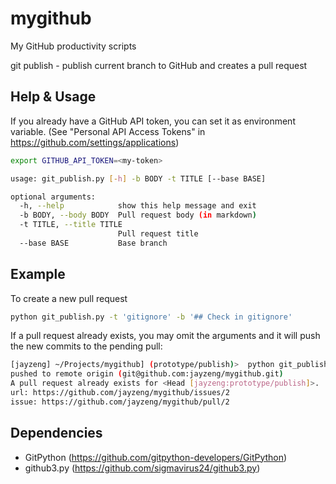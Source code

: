 mygithub
========

My GitHub productivity scripts

git publish  - publish current branch to GitHub and creates a pull request

## Help & Usage
If you already have a GitHub API token, you can set it as environment variable.
(See "Personal API Access Tokens" in https://github.com/settings/applications)

```bash
export GITHUB_API_TOKEN=<my-token>
```


```bash
usage: git_publish.py [-h] -b BODY -t TITLE [--base BASE]

optional arguments:
  -h, --help            show this help message and exit
  -b BODY, --body BODY  Pull request body (in markdown)
  -t TITLE, --title TITLE
                        Pull request title
  --base BASE           Base branch
```

## Example
To create a new pull request
```bash
python git_publish.py -t 'gitignore' -b '## Check in gitignore'
```

If a pull request already exists, you may omit the arguments and it will push the new commits to the pending pull:
```bash
[jayzeng] ~/Projects/mygithub] (prototype/publish)>  python git_publish.py
pushed to remote origin (git@github.com:jayzeng/mygithub.git)
A pull request already exists for <Head [jayzeng:prototype/publish]>.
url: https://github.com/jayzeng/mygithub/issues/2
issue: https://github.com/jayzeng/mygithub/pull/2
```

## Dependencies
- GitPython (https://github.com/gitpython-developers/GitPython)
- github3.py (https://github.com/sigmavirus24/github3.py)
